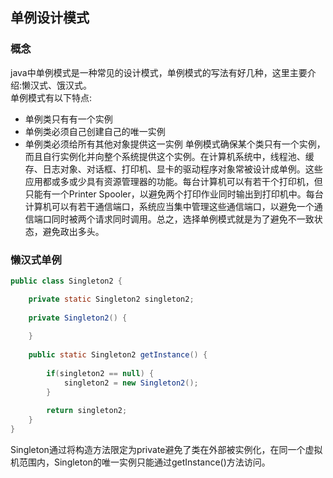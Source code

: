 ## 单例设计模式
### 概念
java中单例模式是一种常见的设计模式，单例模式的写法有好几种，这里主要介绍:懒汉式、饿汉式。  
单例模式有以下特点:
- 单例类只有有一个实例
- 单例类必须自己创建自己的唯一实例
- 单例类必须给所有其他对象提供这一实例
单例模式确保某个类只有一个实例，而且自行实例化并向整个系统提供这个实例。在计算机系统中，线程池、缓存、日志对象、对话框、打印机、显卡的驱动程序对象常被设计成单例。这些应用都或多或少具有资源管理器的功能。每台计算机可以有若干个打印机，但只能有一个Printer Spooler，以避免两个打印作业同时输出到打印机中。每台计算机可以有若干通信端口，系统应当集中管理这些通信端口，以避免一个通信端口同时被两个请求同时调用。总之，选择单例模式就是为了避免不一致状态，避免政出多头。  
### 懒汉式单例
```java
public class Singleton2 {

	private static Singleton2 singleton2;
	
	private Singleton2() {
		
	}
	
	public static Singleton2 getInstance() {
		
		if(singleton2 == null) {
			singleton2 = new Singleton2();
		}
		
		return singleton2;
	}
}
```
Singleton通过将构造方法限定为private避免了类在外部被实例化，在同一个虚拟机范围内，Singleton的唯一实例只能通过getInstance()方法访问。  
